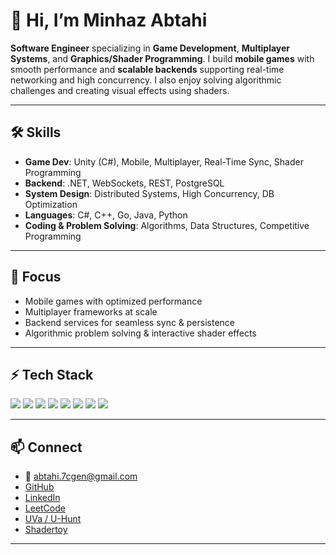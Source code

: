 # 👋 Hi, I’m Minhaz Abtahi  

**Software Engineer** specializing in **Game Development**, **Multiplayer Systems**, and **Graphics/Shader Programming**. I build **mobile games** with smooth performance and **scalable backends** supporting real-time networking and high concurrency. I also enjoy solving algorithmic challenges and creating visual effects using shaders.  

---

## 🛠️ Skills  
- **Game Dev**: Unity (C#), Mobile, Multiplayer, Real-Time Sync, Shader Programming  
- **Backend**: .NET, WebSockets, REST, PostgreSQL  
- **System Design**: Distributed Systems, High Concurrency, DB Optimization  
- **Languages**: C#, C++, Go, Java, Python  
- **Coding & Problem Solving**: Algorithms, Data Structures, Competitive Programming  

---

## 🚀 Focus  
- Mobile games with optimized performance  
- Multiplayer frameworks at scale  
- Backend services for seamless sync & persistence  
- Algorithmic problem solving & interactive shader effects  

---

<!-- GitHub Stats (optional)
<p align="left">
  <img width="47%" src="https://github-readme-stats.vercel.app/api?username=MinhazAbtahi&count_private=true&include_all_commits=true&show_icons=true&theme=tokyonight"/>
  <img width="47%" src="https://github-readme-stats.vercel.app/api/top-langs/?username=MinhazAbtahi&layout=compact&theme=tokyonight"/>
</p>  

---
-->

## ⚡ Tech Stack  
<p align="left">
  <img src="https://img.shields.io/badge/unity-%23000000.svg?style=for-the-badge&logo=unity&logoColor=white"/>
  <img src="https://img.shields.io/badge/c%23-%23239120.svg?style=for-the-badge&logo=c-sharp&logoColor=white"/>
  <img src="https://img.shields.io/badge/.NET-5C2D91?style=for-the-badge&logo=.net&logoColor=white"/>
  <img src="https://img.shields.io/badge/java-%23ED8B00.svg?style=for-the-badge&logo=java&logoColor=white"/>
  <img src="https://img.shields.io/badge/python-3670A0?style=for-the-badge&logo=python&logoColor=ffdd54"/>
  <img src="https://img.shields.io/badge/c++-%2300599C.svg?style=for-the-badge&logo=c%2B%2B&logoColor=white"/>
  <img src="https://img.shields.io/badge/PostgreSQL-316192?style=for-the-badge&logo=postgresql&logoColor=white"/>
  <img src="https://img.shields.io/badge/WebSockets-003B57?style=for-the-badge&logo=websocket&logoColor=white"/>
</p>  

---

## 📫 Connect  
- 📧 abtahi.7cgen@gmail.com 
- [GitHub](https://github.com/MinhazAbtahi)  
- [LinkedIn](https://www.linkedin.com/in/minhaz-abtahi)
- [LeetCode](https://leetcode.com/u/MinhazAbtahi/)  
- [UVa / U-Hunt](https://uhunt.onlinejudge.org/id/594058)  
- [Shadertoy](https://www.shadertoy.com/user/theAbtahi)

---
